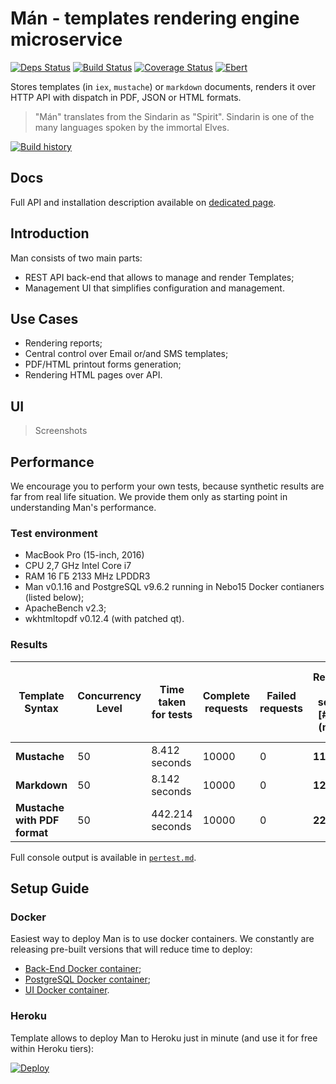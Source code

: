 # Mán - templates rendering engine microservice
[![Deps Status](https://beta.hexfaktor.org/badge/all/github/Nebo15/man.api.svg)](https://beta.hexfaktor.org/github/Nebo15/man.api) [![Build Status](https://travis-ci.org/Nebo15/man.api.svg?branch=master)](https://travis-ci.org/Nebo15/man.api) [![Coverage Status](https://coveralls.io/repos/github/Nebo15/man.api/badge.svg?branch=master)](https://coveralls.io/github/Nebo15/man.api?branch=master) [![Ebert](https://ebertapp.io/github/Nebo15/man.api.svg)](https://ebertapp.io/github/Nebo15/man.api)

Stores templates (in `iex`, `mustache`) or `markdown` documents, renders it over HTTP API with dispatch in PDF, JSON or HTML formats.

> "Mán" translates from the Sindarin as "Spirit". Sindarin is one of the many languages spoken by the immortal Elves.

[![Build history](https://buildstats.info/travisci/chart/Nebo15/man.api)](https://travis-ci.org/Nebo15/man.api)

## Docs

Full API and installation description available on [dedicated page](http://docs.man2.apiary.io/).

## Introduction

Man consists of two main parts:

- REST API back-end that allows to manage and render Templates;
- Management UI that simplifies configuration and management.

## Use Cases

- Rendering reports;
- Central control over Email or/and SMS templates;
- PDF/HTML printout forms generation;
- Rendering HTML pages over API.

## UI

> Screenshots

## Performance

We encourage you to perform your own tests, because synthetic results are far from real life situation. We provide them only as starting point in understanding Man's performance.

### Test environment

* MacBook Pro (15-inch, 2016)
* CPU 2,7 GHz Intel Core i7
* RAM 16 ГБ 2133 MHz LPDDR3
* Man v0.1.16 and PostgreSQL v9.6.2 running in Nebo15 Docker contianers (listed below);
* ApacheBench v2.3;
* wkhtmltopdf v0.12.4 (with patched qt).

### Results

| **Template Syntax** | Concurrency Level | Time taken for tests | Complete requests | Failed requests | Requests per second [#/sec] (mean) | Time per request | Time per request (mean, across all concurrent requests) |
| ---------------------------- | -- | -------------- | ----- | - | -------------------------- | ------------- | ----------- |
| **Mustache**                 | 50 | 8.412 seconds   | 10000 | 0 | **1188.84** | 42.058 [ms]   | 0.841 [ms]  |
| **Markdown**                 | 50 | 8.142 seconds   | 10000 | 0 | **1228.25** | 40.708 [ms]   | 0.814 [ms]  |
| **Mustache with PDF format** | 50 | 442.214 seconds | 10000 | 0 | **22.61**   | 2211.070 [ms] | 44.221 [ms] |

Full console output is available in [`pertest.md`](https://github.com/Nebo15/man.api/blob/master/docs/perftest.md).

## Setup Guide

### Docker

Easiest way to deploy Man is to use docker containers.
We constantly are releasing pre-built versions that will reduce time to deploy:

- [Back-End Docker container](https://hub.docker.com/r/nebo15/man/);
- [PostgreSQL Docker container](https://hub.docker.com/r/nebo15/alpine-postgre/);
- [UI Docker container](https://hub.docker.com/r/nebo15/man-web/).

### Heroku

Template allows to deploy Man to Heroku just in minute (and use it for free within Heroku tiers):

[![Deploy](https://www.herokucdn.com/deploy/button.svg)](https://heroku.com/deploy?template=https://github.com/nebo15/man.api)

